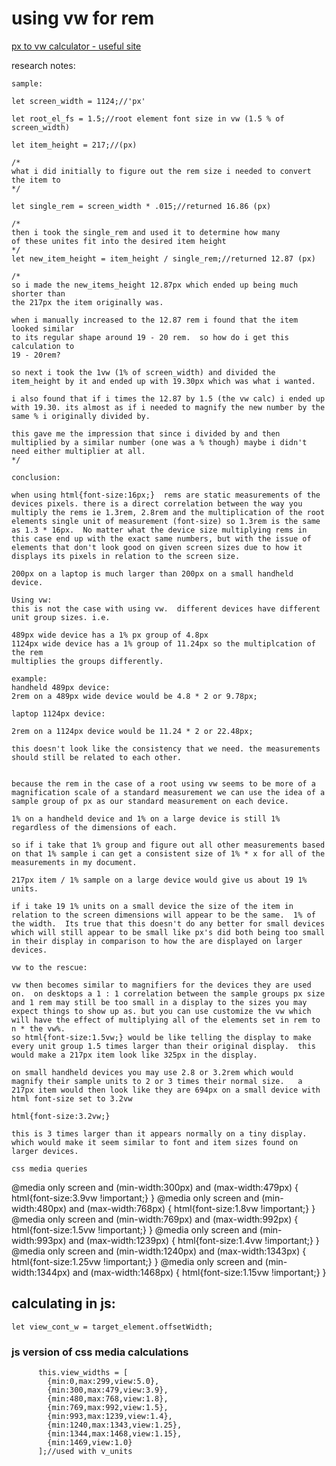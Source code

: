 # using vw for rem

[px to vw calculator - useful site](http://pxtovw.com/)

research notes:
```
sample:

let screen_width = 1124;//'px'

let root_el_fs = 1.5;//root element font size in vw (1.5 % of screen_width)

let item_height = 217;//(px)

/*
what i did initially to figure out the rem size i needed to convert 
the item to
*/

let single_rem = screen_width * .015;//returned 16.86 (px)

/* 
then i took the single_rem and used it to determine how many
of these unites fit into the desired item height
*/
let new_item_height = item_height / single_rem;//returned 12.87 (px)

/*
so i made the new_items_height 12.87px which ended up being much shorter than
the 217px the item originally was.

when i manually increased to the 12.87 rem i found that the item looked similar
to its regular shape around 19 - 20 rem.  so how do i get this calculation to 
19 - 20rem?

so next i took the 1vw (1% of screen_width) and divided the item_height by it and ended up with 19.30px which was what i wanted.  

i also found that if i times the 12.87 by 1.5 (the vw calc) i ended up with 19.30. its almost as if i needed to magnify the new number by the same % i originally divided by.

this gave me the impression that since i divided by and then multiplied by a similar number (one was a % though) maybe i didn't need either multiplier at all.
*/

conclusion:

when using html{font-size:16px;}  rems are static measurements of the devices pixels. there is a direct correlation between the way you multiply the rems ie 1.3rem, 2.8rem and the multiplication of the root elements single unit of measurement (font-size) so 1.3rem is the same as 1.3 * 16px.  No matter what the device size multiplying rems in this case end up with the exact same numbers, but with the issue of elements that don't look good on given screen sizes due to how it displays its pixels in relation to the screen size.

200px on a laptop is much larger than 200px on a small handheld device.

Using vw:
this is not the case with using vw.  different devices have different unit group sizes. i.e.

489px wide device has a 1% px group of 4.8px
1124px wide device has a 1% group of 11.24px so the multiplcation of the rem
multiplies the groups differently.  

example:
handheld 489px device:
2rem on a 489px wide device would be 4.8 * 2 or 9.78px;

laptop 1124px device:

2rem on a 1124px device would be 11.24 * 2 or 22.48px;

this doesn't look like the consistency that we need. the measurements should still be related to each other.


because the rem in the case of a root using vw seems to be more of a magnification scale of a standard measurement we can use the idea of a sample group of px as our standard measurement on each device.  

1% on a handheld device and 1% on a large device is still 1% regardless of the dimensions of each.

so if i take that 1% group and figure out all other measurements based on that 1% sample i can get a consistent size of 1% * x for all of the measurements in my document.

217px item / 1% sample on a large device would give us about 19 1% units.

if i take 19 1% units on a small device the size of the item in relation to the screen dimensions will appear to be the same.  1% of the width.  Its true that this doesn't do any better for small devices which will still appear to be small like px's did both being too small in their display in comparison to how the are displayed on larger devices.

vw to the rescue:

vw then becomes similar to magnifiers for the devices they are used on.  on desktops a 1 : 1 correlation between the sample groups px size and 1 rem may still be too small in a display to the sizes you may expect things to show up as. but you can use customize the vw which will have the effect of multiplying all of the elements set in rem to n * the vw%.  
so html{font-size:1.5vw;} would be like telling the display to make every unit group 1.5 times larger than their original display.  this would make a 217px item look like 325px in the display.

on small handheld devices you may use 2.8 or 3.2rem which would magnify their sample units to 2 or 3 times their normal size.   a 217px item would then look like they are 694px on a small device with html font-size set to 3.2vw 

html{font-size:3.2vw;}

this is 3 times larger than it appears normally on a tiny display.  which would make it seem similar to font and item sizes found on larger devices.

css media queries

```
  @media only screen and (min-width:300px) and (max-width:479px)
  {
    html{font-size:3.9vw !important;}
  }
  @media only screen and (min-width:480px) and (max-width:768px)
  {
    html{font-size:1.8vw !important;}
  }
  @media only screen and (min-width:769px) and (max-width:992px)
  {
    html{font-size:1.5vw !important;}
  }
  @media only screen and (min-width:993px) and (max-width:1239px)
  {
    html{font-size:1.4vw !important;}
  }
  @media only screen and (min-width:1240px) and (max-width:1343px)
  {
    html{font-size:1.25vw !important;}
  }
  @media only screen and (min-width:1344px) and (max-width:1468px)
  {
    html{font-size:1.15vw !important;}
  }
  

 
## calculating in js:

```
let view_cont_w = target_element.offsetWidth; 
```

### js version of css media calculations
```
      this.view_widths = [
        {min:0,max:299,view:5.0},
        {min:300,max:479,view:3.9},
        {min:480,max:768,view:1.8},
        {min:769,max:992,view:1.5},
        {min:993,max:1239,view:1.4},
        {min:1240,max:1343,view:1.25},
        {min:1344,max:1468,view:1.15},
        {min:1469,view:1.0}
      ];//used with v_units
```




